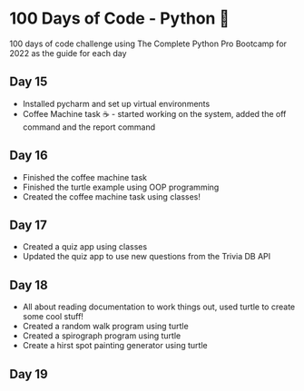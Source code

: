 # 100 Days of Code - Python 🐍
100 days of code challenge using The Complete Python Pro Bootcamp for 2022 as the guide for each day

## Day 15 
 - Installed pycharm and set up virtual environments
 - Coffee Machine task ☕️ - started working on the system, added the off command and the report command
## Day 16
 - Finished the coffee machine task
 - Finished the turtle example using OOP programming
 - Created the coffee machine task using classes!
## Day 17
 - Created a quiz app using classes
 - Updated the quiz app to use new questions from the Trivia DB API
## Day 18
 - All about reading documentation to work things out, used turtle to create some cool stuff!
 - Created a random walk program using turtle
 - Created a spirograph program using turtle
 - Create a hirst spot painting generator using turtle
## Day 19
 - More programs with turtle
 - Created an etch-a-sketch program
 - Created a turtle race program

## Day 20
- Started work on the game Snake
- Create the snake class 
- Added moving the snake with the arrow keys

# Day 21
- Added food class for snake game
- Added score class for snake game
- Finished working snake game 🎉